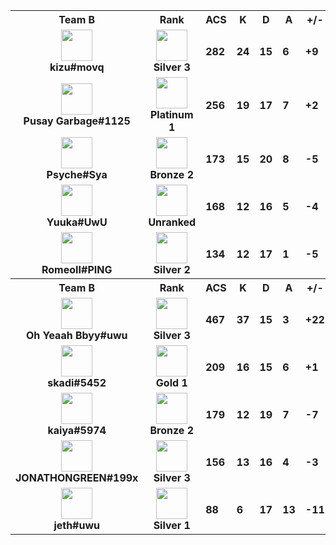 <table>
  <tr>
    <th align="center">Team B</th>
    <th>Rank
    </th><th title="Average Combat Score">ACS</th>
    <th title="Kills">K</th>
    <th title="Deaths">D</th>
    <th title="Assists">A</th>
    <th title="Kill Difference">+/-</th>
    <th title="Kill/Death Ratio">K/D</th>
    <th title="Average Damage Delta per Second">DDÎ”</th>
    <th>ADR</th>
    <th>HS%</th>
    <th>KAST</th>
    <th>FK</th>
    <th>FD</th>
    <th>MK</th>
  </tr><tr>
      <td align="center">
        <img src="https://titles.trackercdn.com/valorant-api/agents/eb93336a-449b-9c1b-0a54-a891f7921d69/displayicon.png" width="50">
        <br>
        <b>
          kizu#movq
        </b></td>
      <td align="center">
        <img src="https://trackercdn.com/cdn/tracker.gg/valorant/icons/tiersv2/11.png" width="50">
        <br>
        <b>Silver 3</b>
      </td><td>
        <b>282</b>
      </td>
      <td>
        <b>24</b>
      </td>
      <td>
        <b>15</b>
      </td>
      <td>
        <b>6</b>
      </td>
      <td>
        <b>+9
        </b>
      </td>
      <td>
        <b>1.6</b>
      </td>
      <td>
        <b>20</b>
      </td>
      <td>
        <b>190.6</b>
      </td>
      <td>
        <b>12.7%</b>
      </td>
      <td>
        <b>78.0%</b>
      </td>
      <td>
        <b>1</b>
      </td>
      <td>
        <b>0</b>
      </td>
      <td>
        <b>2</b>
      </td>
    </tr><tr>
      <td align="center">
        <img src="https://titles.trackercdn.com/valorant-api/agents/320b2a48-4d9b-a075-30f1-1f93a9b638fa/displayicon.png" width="50">
        <br>
        <b>
          Pusay Garbage#1125
        </b></td>
      <td align="center">
        <img src="https://trackercdn.com/cdn/tracker.gg/valorant/icons/tiersv2/15.png" width="50">
        <br>
        <b>Platinum 1</b>
      </td><td>
        <b>256</b>
      </td>
      <td>
        <b>19</b>
      </td>
      <td>
        <b>17</b>
      </td>
      <td>
        <b>7</b>
      </td>
      <td>
        <b>+2
        </b>
      </td>
      <td>
        <b>1.1</b>
      </td>
      <td>
        <b>32</b>
      </td>
      <td>
        <b>175.0</b>
      </td>
      <td>
        <b>15.9%</b>
      </td>
      <td>
        <b>78.0%</b>
      </td>
      <td>
        <b>2</b>
      </td>
      <td>
        <b>1</b>
      </td>
      <td>
        <b>2</b>
      </td>
    </tr><tr>
      <td align="center">
        <img src="https://titles.trackercdn.com/valorant-api/agents/1dbf2edd-4729-0984-3115-daa5eed44993/displayicon.png" width="50">
        <br>
        <b>
          Psyche#Sya
        </b></td>
      <td align="center">
        <img src="https://trackercdn.com/cdn/tracker.gg/valorant/icons/tiersv2/7.png" width="50">
        <br>
        <b>Bronze 2</b>
      </td><td>
        <b>173</b>
      </td>
      <td>
        <b>15</b>
      </td>
      <td>
        <b>20</b>
      </td>
      <td>
        <b>8</b>
      </td>
      <td>
        <b>-5
        </b>
      </td>
      <td>
        <b>0.8</b>
      </td>
      <td>
        <b>-52</b>
      </td>
      <td>
        <b>96.4</b>
      </td>
      <td>
        <b>19.6%</b>
      </td>
      <td>
        <b>70.0%</b>
      </td>
      <td>
        <b>1</b>
      </td>
      <td>
        <b>3</b>
      </td>
      <td>
        <b>2</b>
      </td>
    </tr><tr>
      <td align="center">
        <img src="https://titles.trackercdn.com/valorant-api/agents/569fdd95-4d10-43ab-ca70-79becc718b46/displayicon.png" width="50">
        <br>
        <b>
          Yuuka#UwU
        </b></td>
      <td align="center">
        <img src="https://trackercdn.com/cdn/tracker.gg/valorant/icons/tiersv2/0.png" width="50">
        <br>
        <b>Unranked</b>
      </td><td>
        <b>168</b>
      </td>
      <td>
        <b>12</b>
      </td>
      <td>
        <b>16</b>
      </td>
      <td>
        <b>5</b>
      </td>
      <td>
        <b>-4
        </b>
      </td>
      <td>
        <b>0.8</b>
      </td>
      <td>
        <b>-9</b>
      </td>
      <td>
        <b>118.5</b>
      </td>
      <td>
        <b>21.3%</b>
      </td>
      <td>
        <b>57.0%</b>
      </td>
      <td>
        <b>6</b>
      </td>
      <td>
        <b>5</b>
      </td>
      <td>
        <b>0</b>
      </td>
    </tr><tr>
      <td align="center">
        <img src="https://titles.trackercdn.com/valorant-api/agents/add6443a-41bd-e414-f6ad-e58d267f4e95/displayicon.png" width="50">
        <br>
        <b>
          RomeoII#PING
        </b></td>
      <td align="center">
        <img src="https://trackercdn.com/cdn/tracker.gg/valorant/icons/tiersv2/10.png" width="50">
        <br>
        <b>Silver 2</b>
      </td><td>
        <b>134</b>
      </td>
      <td>
        <b>12</b>
      </td>
      <td>
        <b>17</b>
      </td>
      <td>
        <b>1</b>
      </td>
      <td>
        <b>-5
        </b>
      </td>
      <td>
        <b>0.7</b>
      </td>
      <td>
        <b>-45</b>
      </td>
      <td>
        <b>100.3</b>
      </td>
      <td>
        <b>28.6%</b>
      </td>
      <td>
        <b>65.0%</b>
      </td>
      <td>
        <b>0</b>
      </td>
      <td>
        <b>4</b>
      </td>
      <td>
        <b>0</b>
      </td>
    </tr><tr>
    <th align="center">Team B</th>
    <th>Rank
    </th><th title="Average Combat Score">ACS</th>
    <th title="Kills">K</th>
    <th title="Deaths">D</th>
    <th title="Assists">A</th>
    <th title="Kill Difference">+/-</th>
    <th title="Kill/Death Ratio">K/D</th>
    <th title="Average Damage Delta per Second">DDÎ”</th>
    <th>ADR</th>
    <th>HS%</th>
    <th>KAST</th>
    <th>FK</th>
    <th>FD</th>
    <th>MK</th>
  </tr><tr>
      <td align="center">
        <img src="https://titles.trackercdn.com/valorant-api/agents/22697a3d-45bf-8dd7-4fec-84a9e28c69d7/displayicon.png" width="50">
        <br>
        <b>
          Oh Yeaah Bbyy#uwu
        </b></td>
      <td align="center">
        <img src="https://trackercdn.com/cdn/tracker.gg/valorant/icons/tiersv2/11.png" width="50">
        <br>
        <b>Silver 3</b>
      </td><td>
        <b>467</b>
      </td>
      <td>
        <b>37</b>
      </td>
      <td>
        <b>15</b>
      </td>
      <td>
        <b>3</b>
      </td>
      <td>
        <b>+22
        </b>
      </td>
      <td>
        <b>2.5</b>
      </td>
      <td>
        <b>150</b>
      </td>
      <td>
        <b>288.0</b>
      </td>
      <td>
        <b>36.5%</b>
      </td>
      <td>
        <b>87.0%</b>
      </td>
      <td>
        <b>7</b>
      </td>
      <td>
        <b>2</b>
      </td>
      <td>
        <b>6</b>
      </td>
    </tr><tr>
      <td align="center">
        <img src="https://titles.trackercdn.com/valorant-api/agents/7f94d92c-4234-0a36-9646-3a87eb8b5c89/displayicon.png" width="50">
        <br>
        <b>
          skadi#5452
        </b></td>
      <td align="center">
        <img src="https://trackercdn.com/cdn/tracker.gg/valorant/icons/tiersv2/12.png" width="50">
        <br>
        <b>Gold 1</b>
      </td><td>
        <b>209</b>
      </td>
      <td>
        <b>16</b>
      </td>
      <td>
        <b>15</b>
      </td>
      <td>
        <b>6</b>
      </td>
      <td>
        <b>+1
        </b>
      </td>
      <td>
        <b>1.1</b>
      </td>
      <td>
        <b>29</b>
      </td>
      <td>
        <b>160.9</b>
      </td>
      <td>
        <b>13.4%</b>
      </td>
      <td>
        <b>74.0%</b>
      </td>
      <td>
        <b>1</b>
      </td>
      <td>
        <b>3</b>
      </td>
      <td>
        <b>0</b>
      </td>
    </tr><tr>
      <td align="center">
        <img src="https://titles.trackercdn.com/valorant-api/agents/dade69b4-4f5a-8528-247b-219e5a1facd6/displayicon.png" width="50">
        <br>
        <b>
          kaiya#5974
        </b></td>
      <td align="center">
        <img src="https://trackercdn.com/cdn/tracker.gg/valorant/icons/tiersv2/7.png" width="50">
        <br>
        <b>Bronze 2</b>
      </td><td>
        <b>179</b>
      </td>
      <td>
        <b>12</b>
      </td>
      <td>
        <b>19</b>
      </td>
      <td>
        <b>7</b>
      </td>
      <td>
        <b>-7
        </b>
      </td>
      <td>
        <b>0.6</b>
      </td>
      <td>
        <b>-25</b>
      </td>
      <td>
        <b>134.8</b>
      </td>
      <td>
        <b>7.7%</b>
      </td>
      <td>
        <b>74.0%</b>
      </td>
      <td>
        <b>2</b>
      </td>
      <td>
        <b>1</b>
      </td>
      <td>
        <b>0</b>
      </td>
    </tr><tr>
      <td align="center">
        <img src="https://titles.trackercdn.com/valorant-api/agents/f94c3b30-42be-e959-889c-5aa313dba261/displayicon.png" width="50">
        <br>
        <b>
          JONATHONGREEN#199x
        </b></td>
      <td align="center">
        <img src="https://trackercdn.com/cdn/tracker.gg/valorant/icons/tiersv2/11.png" width="50">
        <br>
        <b>Silver 3</b>
      </td><td>
        <b>156</b>
      </td>
      <td>
        <b>13</b>
      </td>
      <td>
        <b>16</b>
      </td>
      <td>
        <b>4</b>
      </td>
      <td>
        <b>-3
        </b>
      </td>
      <td>
        <b>0.8</b>
      </td>
      <td>
        <b>-21</b>
      </td>
      <td>
        <b>93.9</b>
      </td>
      <td>
        <b>6.0%</b>
      </td>
      <td>
        <b>52.0%</b>
      </td>
      <td>
        <b>3</b>
      </td>
      <td>
        <b>2</b>
      </td>
      <td>
        <b>1</b>
      </td>
    </tr><tr>
      <td align="center">
        <img src="https://titles.trackercdn.com/valorant-api/agents/9f0d8ba9-4140-b941-57d3-a7ad57c6b417/displayicon.png" width="50">
        <br>
        <b>
          jeth#uwu
        </b></td>
      <td align="center">
        <img src="https://trackercdn.com/cdn/tracker.gg/valorant/icons/tiersv2/9.png" width="50">
        <br>
        <b>Silver 1</b>
      </td><td>
        <b>88</b>
      </td>
      <td>
        <b>6</b>
      </td>
      <td>
        <b>17</b>
      </td>
      <td>
        <b>13</b>
      </td>
      <td>
        <b>-11
        </b>
      </td>
      <td>
        <b>0.4</b>
      </td>
      <td>
        <b>-79</b>
      </td>
      <td>
        <b>57.7</b>
      </td>
      <td>
        <b>4.4%</b>
      </td>
      <td>
        <b>83.0%</b>
      </td>
      <td>
        <b>0</b>
      </td>
      <td>
        <b>2</b>
      </td>
      <td>
        <b>0</b>
      </td>
    </tr></table>
